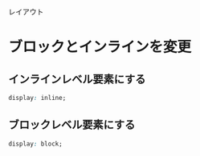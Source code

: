 レイアウト
# ブロックとインラインを変更
## インラインレベル要素にする
```css
display: inline;
```

## ブロックレベル要素にする
```css
display: block;
```
